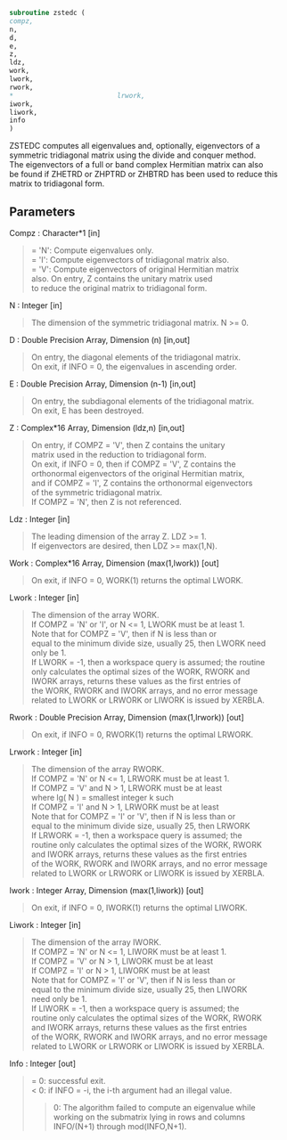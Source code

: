 ```fortran  
subroutine zstedc (  
compz,  
n,  
d,  
e,  
z,  
ldz,  
work,  
lwork,  
rwork,  
*                          lrwork,  
iwork,  
liwork,  
info  
)  
```  
  
ZSTEDC computes all eigenvalues and, optionally, eigenvectors of a  
symmetric tridiagonal matrix using the divide and conquer method.  
The eigenvectors of a full or band complex Hermitian matrix can also  
be found if ZHETRD or ZHPTRD or ZHBTRD has been used to reduce this  
matrix to tridiagonal form.  
  
  
## Parameters  
Compz : Character*1 [in]  
> = 'N':  Compute eigenvalues only.  
> = 'I':  Compute eigenvectors of tridiagonal matrix also.  
> = 'V':  Compute eigenvectors of original Hermitian matrix  
> also.  On entry, Z contains the unitary matrix used  
> to reduce the original matrix to tridiagonal form.  
  
N : Integer [in]  
> The dimension of the symmetric tridiagonal matrix.  N >= 0.  
  
D : Double Precision Array, Dimension (n) [in,out]  
> On entry, the diagonal elements of the tridiagonal matrix.  
> On exit, if INFO = 0, the eigenvalues in ascending order.  
  
E : Double Precision Array, Dimension (n-1) [in,out]  
> On entry, the subdiagonal elements of the tridiagonal matrix.  
> On exit, E has been destroyed.  
  
Z : Complex*16 Array, Dimension (ldz,n) [in,out]  
> On entry, if COMPZ = 'V', then Z contains the unitary  
> matrix used in the reduction to tridiagonal form.  
> On exit, if INFO = 0, then if COMPZ = 'V', Z contains the  
> orthonormal eigenvectors of the original Hermitian matrix,  
> and if COMPZ = 'I', Z contains the orthonormal eigenvectors  
> of the symmetric tridiagonal matrix.  
> If  COMPZ = 'N', then Z is not referenced.  
  
Ldz : Integer [in]  
> The leading dimension of the array Z.  LDZ >= 1.  
> If eigenvectors are desired, then LDZ >= max(1,N).  
  
Work : Complex*16 Array, Dimension (max(1,lwork)) [out]  
> On exit, if INFO = 0, WORK(1) returns the optimal LWORK.  
  
Lwork : Integer [in]  
> The dimension of the array WORK.  
> If COMPZ = 'N' or 'I', or N <= 1, LWORK must be at least 1.  
> Note that for COMPZ = 'V', then if N is less than or  
> equal to the minimum divide size, usually 25, then LWORK need  
> only be 1.  
> If LWORK = -1, then a workspace query is assumed; the routine  
> only calculates the optimal sizes of the WORK, RWORK and  
> IWORK arrays, returns these values as the first entries of  
> the WORK, RWORK and IWORK arrays, and no error message  
> related to LWORK or LRWORK or LIWORK is issued by XERBLA.  
  
Rwork : Double Precision Array, Dimension (max(1,lrwork)) [out]  
> On exit, if INFO = 0, RWORK(1) returns the optimal LRWORK.  
  
Lrwork : Integer [in]  
> The dimension of the array RWORK.  
> If COMPZ = 'N' or N <= 1, LRWORK must be at least 1.  
> If COMPZ = 'V' and N > 1, LRWORK must be at least  
> where lg( N ) = smallest integer k such  
> If COMPZ = 'I' and N > 1, LRWORK must be at least  
> Note that for COMPZ = 'I' or 'V', then if N is less than or  
> equal to the minimum divide size, usually 25, then LRWORK  
> If LRWORK = -1, then a workspace query is assumed; the  
> routine only calculates the optimal sizes of the WORK, RWORK  
> and IWORK arrays, returns these values as the first entries  
> of the WORK, RWORK and IWORK arrays, and no error message  
> related to LWORK or LRWORK or LIWORK is issued by XERBLA.  
  
Iwork : Integer Array, Dimension (max(1,liwork)) [out]  
> On exit, if INFO = 0, IWORK(1) returns the optimal LIWORK.  
  
Liwork : Integer [in]  
> The dimension of the array IWORK.  
> If COMPZ = 'N' or N <= 1, LIWORK must be at least 1.  
> If COMPZ = 'V' or N > 1,  LIWORK must be at least  
> If COMPZ = 'I' or N > 1,  LIWORK must be at least  
> Note that for COMPZ = 'I' or 'V', then if N is less than or  
> equal to the minimum divide size, usually 25, then LIWORK  
> need only be 1.  
> If LIWORK = -1, then a workspace query is assumed; the  
> routine only calculates the optimal sizes of the WORK, RWORK  
> and IWORK arrays, returns these values as the first entries  
> of the WORK, RWORK and IWORK arrays, and no error message  
> related to LWORK or LRWORK or LIWORK is issued by XERBLA.  
  
Info : Integer [out]  
> = 0:  successful exit.  
> < 0:  if INFO = -i, the i-th argument had an illegal value.  
> > 0:  The algorithm failed to compute an eigenvalue while  
> working on the submatrix lying in rows and columns  
> INFO/(N+1) through mod(INFO,N+1).  
  
